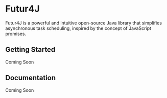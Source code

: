 # Futur4J

Futur4J is a powerful and intuitive open-source Java library that simplifies asynchronous task scheduling, inspired by the concept of JavaScript promises.

## Getting Started
Coming Soon

## Documentation
Coming Soon
 
